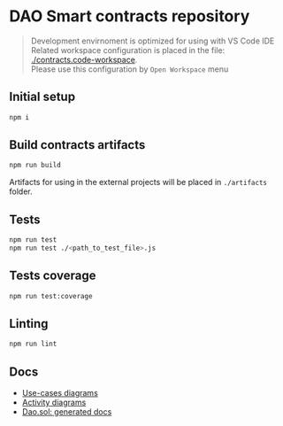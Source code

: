# DAO Smart contracts repository

> Development envirnoment is optimized for using with VS Code IDE   
> Related workspace configuration is placed in the file: [./contracts.code-workspace](./contracts.code-workspace).  
> Please use this configuration by `Open Workspace` menu 

## Initial setup  

```bash
npm i
```

## Build contracts artifacts

```bash
npm run build
```
Artifacts for using in the external projects will be placed in `./artifacts` folder.

## Tests

```bash
npm run test
npm run test ./<path_to_test_file>.js
```  

## Tests coverage  

```bash
npm run test:coverage
``` 

## Linting

```bash
npm run lint
```

## Docs
- [Use-cases diagrams](./docs/usecase/README.md)
- [Activity diagrams](./docs/activity/README.md)
- [Dao.sol: generated docs](./docs/Dao.md)